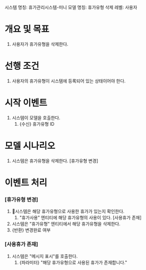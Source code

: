 시스템 명칭: 휴가관리시스템-미니
모델 명칭:  휴가유형 삭제
레벨: 사용자

# 개요 및 목표
1. 사용자가 휴가유형을 삭제한다.

# 선행 조건
1. 사용자의 휴가유형이 시스템에 등록되어 있는 상태이어야 한다.

# 시작 이벤트
1. 시스템이 모델을 호출한다.
	1. {수신} 휴가유형 ID

# 모델 시나리오
1. 시스템은 휴가유형을 삭제한다. [휴가유형 변경]

# 이벤트 처리

### [휴가유형 변경]
1. 시스템은 해당 휴가유형으로 사용한 휴가가 있는지 확인한다.
	1. "휴가사용" 엔티티에 해당 휴가유형의 사용이 있다. [사용휴가 존재]
2. 시스템은 "휴가유형" 엔티티에서 해당 휴가유형을 삭제한다.
3. {반환} 변경완료 여부

### [사용휴가 존재]
1. 시스템은 "메시지 표시"를 호출한다.
	1. {파라미터} "해당 휴가유형으로 사용된 휴가가 존재합니다."
